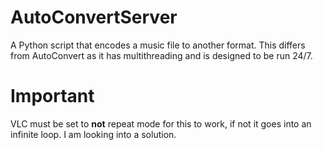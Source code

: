 # AutoConvertServer

A Python script that encodes a music file to another format. This differs from AutoConvert as it has multithreading and is designed to be run 24/7.

# Important

VLC must be set to **not** repeat mode for this to work, if not it goes into an infinite loop. I am looking into a solution.